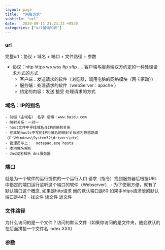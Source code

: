 ```yaml
---
layout: page
title:  "网络请求"
subtitle: "url"
date:   2020-09-11 21:21:21 +0530
categories: ["url基础知识"]
---
```


### url
完整url：协议 + 域名 + 端口 + 文件路径 + 参数
 - 协议：http https ws wss ftp sftp .... 客户端与服务端双方约定的一种处理请求方式的方式
 	- 客户端：发送请求的软件（浏览器，调用电脑的网络模块（网卡驱动））
 	- 服务端：处理请求的软件（webServer：apache ）
 	- 约定的内容：发送 接受 处理请求的方式

### 域名：IP的别名
	- 前缀（主域名） 名字 后缀：www.baidu.com
 	- 映射关系：一对一
 	- host文件中寻找域名与IP的映射关系 
 	- 在本地hosts中写的IP和域名的映射关系称为静态路由（C:\Windows\System32\drivers\etc）
 	- 管理员写上：  notepad.exe hosts
 	- 本地域名解析
 	- dns域名解析 dns服务器
### 端口
就是为一个软件的运行提供的一个运行入口     请求（指令）找到服务器后根据URL中指定的端口运行监听这个端口的软件（Webserver）
    - 为了使用方便，就有了默认端口这个概念, 如果是http请求 他的默认端口是80 如果手https请求他的默认端口是443
    - 找文件 读文件 返文件

### 文件路径
为什么访问的是一个文件？访问的默认文件（如果你访问的是文件夹，他会默认的在后面拼接一个文件名 index.XXX）

### 参数
